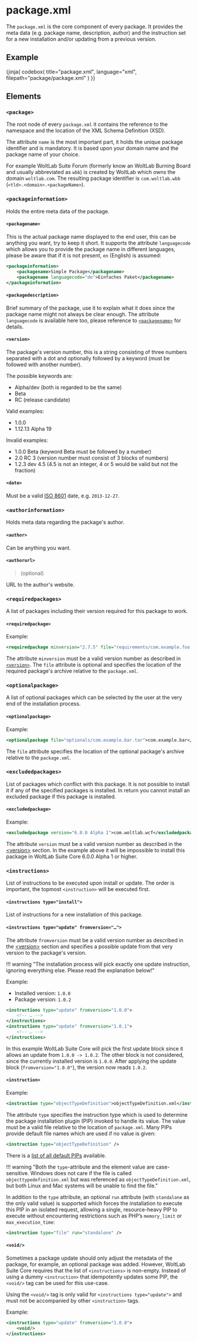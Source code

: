 # package.xml

The `package.xml` is the core component of every package.
It provides the meta data (e.g. package name, description, author) and the instruction set for a new installation and/or updating from a previous version.

## Example

{jinja{ codebox(
  title="package.xml",
  language="xml",
  filepath="package/package.xml"
) }}


## Elements

### `<package>`

The root node of every `package.xml` it contains the reference to the namespace and the location of the XML Schema Definition (XSD).

The attribute `name` is the most important part, it holds the unique package identifier and is mandatory.
It is based upon your domain name and the package name of your choice.

For example WoltLab Suite Forum (formerly know an WoltLab Burning Board and usually abbreviated as `wbb`) is created by WoltLab which owns the domain `woltlab.com`.
The resulting package identifier is `com.woltlab.wbb` (`<tld>.<domain>.<packageName>`).

### `<packageinformation>`

Holds the entire meta data of the package.

#### `<packagename>`

This is the actual package name displayed to the end user, this can be anything you want, try to keep it short.
It supports the attribute `languagecode` which allows you to provide the package name in different languages, please be aware that if it is not present, `en` (English) is assumed:

```xml
<packageinformation>
	<packagename>Simple Package</packagename>
	<packagename languagecode="de">Einfaches Paket</packagename>
</packageinformation>
```

#### `<packagedescription>`

Brief summary of the package, use it to explain what it does since the package name might not always be clear enough.
The attribute `languagecode` is available here too, please reference to [`<packagename>`](#packageName) for details.

#### `<version>`

The package's version number, this is a string consisting of three numbers separated with a dot and optionally followed by a keyword (must be followed with another number).

The possible keywords are:

- Alpha/dev (both is regarded to be the same)
- Beta
- RC (release candidate)

Valid examples:

- 1.0.0
- 1.12.13 Alpha 19

Invalid examples:

- 1.0.0 Beta (keyword Beta must be followed by a number)
- 2.0 RC 3 (version number must consist of 3 blocks of numbers)
- 1.2.3 dev 4.5 (4.5 is not an integer, 4 or 5 would be valid but not the fraction)

#### `<date>`

Must be a valid [ISO 8601](http://en.wikipedia.org/wiki/ISO_8601) date, e.g. `2013-12-27`.

### `<authorinformation>`

Holds meta data regarding the package's author.

#### `<author>`

Can be anything you want.

#### `<authorurl>`

> (optional)

URL to the author's website.

### `<requiredpackages>`

A list of packages including their version required for this package to work.

#### `<requiredpackage>`

Example:

```xml
<requiredpackage minversion="2.7.5" file="requirements/com.example.foo.tar">com.example.foo</requiredpackage>
```

The attribute `minversion` must be a valid version number as described in [`<version>`](#version).
The `file` attribute is optional and specifies the location of the required package's archive relative to the `package.xml`.

### `<optionalpackage>`

A list of optional packages which can be selected by the user at the very end of the installation process.

#### `<optionalpackage>`

Example:

```xml
<optionalpackage file="optionals/com.example.bar.tar">com.example.bar</optionalpackage>
```

The `file` attribute specifies the location of the optional package's archive relative to the `package.xml`.

### `<excludedpackages>`

List of packages which conflict with this package. It is not possible to install it if any of the specified packages is installed. In return you cannot install an excluded package if this package is installed.

#### `<excludedpackage>`

Example:

```xml
<excludedpackage version="6.0.0 Alpha 1">com.woltlab.wcf</excludedpackage>
```

The attribute `version` must be a valid version number as described in the [\<version\>](#version) section. In the example above it will be impossible to install this package in WoltLab Suite Core 6.0.0 Alpha 1 or higher.


### `<instructions>`

List of instructions to be executed upon install or update. The order is important, the topmost `<instruction>` will be executed first.

#### `<instructions type="install">`

List of instructions for a new installation of this package.

#### `<instructions type="update" fromversion="…">`

The attribute `fromversion` must be a valid version number as described in the [\<version\>](#version) section and specifies a possible update from that very version to the package's version.

!!! warning "The installation process will pick exactly one update instruction, ignoring everything else. Please read the explanation below!"

Example:

- Installed version: `1.0.0`
- Package version: `1.0.2`

```xml
<instructions type="update" fromversion="1.0.0">
	<!-- … -->
</instructions>
<instructions type="update" fromversion="1.0.1">
	<!-- … -->
</instructions>
```

In this example WoltLab Suite Core will pick the first update block since it allows an update from `1.0.0 -> 1.0.2`.
The other block is not considered, since the currently installed version is `1.0.0`. After applying the update block (`fromversion="1.0.0"`), the version now reads `1.0.2`.

#### `<instruction>`

Example:

```xml
<instruction type="objectTypeDefinition">objectTypeDefinition.xml</instruction>
```

The attribute `type` specifies the instruction type which is used to determine the package installation plugin (PIP) invoked to handle its value.
The value must be a valid file relative to the location of `package.xml`.
Many PIPs provide default file names which are used if no value is given:

```xml
<instruction type="objectTypeDefinition" />
```

There is a [list of all default PIPs](pip.md) available.

!!! warning "Both the `type`-attribute and the element value are case-sensitive. Windows does not care if the file is called `objecttypedefinition.xml` but was referenced as `objectTypeDefinition.xml`, but both Linux and Mac systems will be unable to find the file."

In addition to the `type` attribute, an optional `run` attribute (with `standalone` as the only valid value) is supported which forces the installation to execute this PIP in an isolated request, allowing a single, resource-heavy PIP to execute without encountering restrictions such as PHP’s `memory_limit` or `max_execution_time`:

```xml
<instruction type="file" run="standalone" />
```

#### `<void/>`

Sometimes a package update should only adjust the metadata of the package, for example, an optional package was added.
However, WoltLab Suite Core requires that the list of `<instructions>` is non-empty.
Instead of using a dummy `<instruction>` that idempotently updates some PIP, the `<void/>` tag can be used for this use-case.

Using the `<void/>` tag is only valid for `<instructions type="update">` and must not be accompanied by other `<instruction>` tags.

Example:

```xml
<instructions type="update" fromversion="1.0.0">
	<void/>
</instructions>
```
